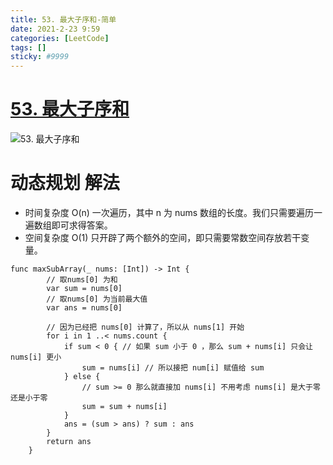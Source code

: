 ```yaml
---
title: 53. 最大子序和-简单
date: 2021-2-23 9:59
categories: [LeetCode]
tags: []
sticky: #9999
---
```


# [53. 最大子序和](https://leetcode-cn.com/problems/maximum-subarray/)

![53. 最大子序和](https://files.catbox.moe/o6raa6.png)

# 动态规划 解法

- 时间复杂度 O(n)
  一次遍历，其中 n 为 nums 数组的长度。我们只需要遍历一遍数组即可求得答案。
- 空间复杂度 O(1)
  只开辟了两个额外的空间，即只需要常数空间存放若干变量。

```
func maxSubArray(_ nums: [Int]) -> Int {
        // 取nums[0] 为和
        var sum = nums[0]
        // 取nums[0] 为当前最大值
        var ans = nums[0]

        // 因为已经把 nums[0] 计算了，所以从 nums[1] 开始
        for i in 1 ..< nums.count {
            if sum < 0 { // 如果 sum 小于 0 ，那么 sum + nums[i] 只会让 nums[i] 更小
                sum = nums[i] // 所以接把 num[i] 赋值给 sum
            } else {
                // sum >= 0 那么就直接加 nums[i] 不用考虑 nums[i] 是大于零 还是小于零
                sum = sum + nums[i]
            }
            ans = (sum > ans) ? sum : ans
        }
        return ans
    }
```
